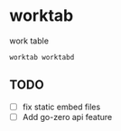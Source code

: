 # worktab

work table

```shell
worktab worktabd
```

## TODO

- [ ] fix static embed files
- [ ] Add go-zero api feature